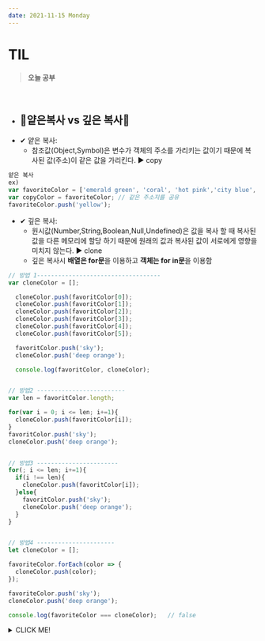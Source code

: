 ```yaml
---
date: 2021-11-15 Monday
---
```


# TIL

> **오늘 공부**
<br />

- 📛얕은복사 vs 깊은 복사📛
  -
- ✔ 얕은 복사: 
    - 참조값(Object,Symbol)은 변수가 객체의 주소를 가리키는 값이기 때문에 복사된 값(주소)이 같은 값을 가리킨다. ▶ copy
```js
얕은 복사
ex)
var favoriteColor = ['emerald green', 'coral', 'hot pink','city blue', 'brown gray'];
var copyColor = favoriteColor; // 같은 주소지를 공유
favoriteColor.push('yellow');
```

  - ✔ 깊은 복사: 
    - 원시값(Number,String,Boolean,Null,Undefined)은 값을 복사 할 때 복사된 값을 다른 메모리에 할당 하기 때문에 원래의 값과 복사된 값이 서로에게 영향을 미치지 않는다. ▶ clone
    - 깊은 복사시 **배열은 for문**을 이용하고 **객체는 for in문**을 이용함
```js
// 방법 1-----------------------------------
var cloneColor = [];

  cloneColor.push(favoritColor[0]);
  cloneColor.push(favoritColor[1]);
  cloneColor.push(favoritColor[2]);
  cloneColor.push(favoritColor[3]);
  cloneColor.push(favoritColor[4]);
  cloneColor.push(favoritColor[5]);

  favoritColor.push('sky');
  cloneColor.push('deep orange');

  console.log(favoritColor, cloneColor);


// 방법2 -------------------------
var len = favoritColor.length;

for(var i = 0; i <= len; i+=1){
  cloneColor.push(favoritColor[i]);
}
favoritColor.push('sky');
cloneColor.push('deep orange');


// 방법3 -----------------------
for(; i <= len; i+=1){
  if(i !== len){
    cloneColor.push(favoritColor[i]);
  }else{
    favoritColor.push('sky');
    cloneColor.push('deep orange');
  }
}


// 방법4 ----------------------
let cloneColor = [];

favoriteColor.forEach(color => {
  cloneColor.push(color);
});

favoriteColor.push('sky');
cloneColor.push('deep orange');

console.log(favoriteColor === cloneColor);   // false

```


<details>
<summary>CLICK ME!</summary>  
- https://velog.io/@th0566/Javascript-%EC%96%95%EC%9D%80-%EB%B3%B5%EC%82%AC-%EA%B9%8A%EC%9D%80-%EB%B3%B5%EC%82%AC
</detials>  

